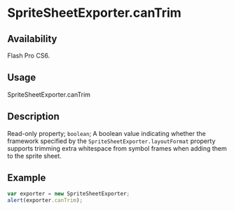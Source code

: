 # SpriteSheetExporter.canTrim

## Availability

Flash Pro CS6.

## Usage

SpriteSheetExporter.canTrim

## Description

Read-only property; `boolean`; A boolean value indicating whether the framework specified by the `SpriteSheetExporter.layoutFormat` property supports trimming extra whitespace from symbol frames when adding them to the sprite sheet.

## Example

```javascript
var exporter = new SpriteSheetExporter;
alert(exporter.canTrim);
```
